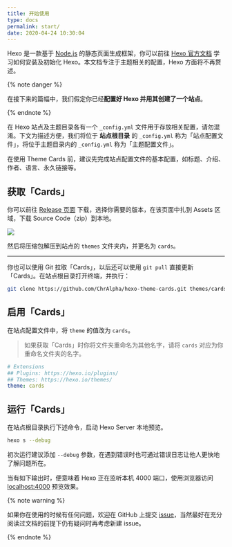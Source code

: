 ```yaml
---
title: 开始使用
type: docs
permalink: start/
date: 2020-04-24 10:30:04
---
```




Hexo 是一款基于 [Node.js](https://nodejs.org/) 的静态页面生成框架，你可以前往 [Hexo 官方文档](https://hexo.io/zh-cn/docs/) 学习如何安装及初始化 Hexo。本文档专注于主题相关的配置，Hexo 方面将不再赘述。

{% note danger %}

在接下来的篇幅中，我们假定你已经**配置好 Hexo 并用其创建了一个站点**。

{% endnote %}

在 Hexo 站点及主题目录各有一个 `_config.yml` 文件用于存放相关配置，请勿混淆。下文为描述方便，我们将位于 **站点根目录** 的 `_config.yml` 称为「站点配置文件」，将位于主题目录内的 `_config.yml` 称为「主题配置文件」。

在使用 Theme Cards 前，建议先完成站点配置文件的基本配置，如标题、介绍、作者、语言、永久链接等。

## 获取「Cards」

你可以前往 [Release 页面](https://github.com/ChrAlpha/hexo-theme-cards/releases) 下载，选择你需要的版本，在该页面中扎到 Assets 区域，下载 Source Code（zip）到本地。

![](/assets/img/download-theme-cards-release.png)

然后将压缩包解压到站点的 `themes` 文件夹内，并更名为 `cards`。

---

你也可以使用 Git 拉取「Cards」，以后还可以使用 `git pull` 直接更新「Cards」。在站点根目录打开终端，并执行：

```bash
git clone https://github.com/ChrAlpha/hexo-theme-cards.git themes/cards
```

## 启用「Cards」

在站点配置文件中，将 `theme` 的值改为 `cards`。

>   如果获取「Cards」时你将文件夹重命名为其他名字，请将 `cards` 对应为你重命名文件夹的名字。

```yaml
# Extensions
## Plugins: https://hexo.io/plugins/
## Themes: https://hexo.io/themes/
theme: cards
```

## 运行「Cards」

在站点根目录执行下述命令，启动 Hexo Server 本地预览。

```bash
hexo s --debug
```

初次运行建议添加 `--debug` 参数，在遇到错误时也可通过错误日志让他人更快地了解问题所在。

当有如下输出时，便意味着 Hexo 正在监听本机 4000 端口，使用浏览器访问 [localhost:4000](http://localhost:4000) 预览效果。

{% note warning %}

如果你在使用的时候有任何问题，欢迎在 GitHub 上提交 [issue](https://github.com/ChrAlpha/hexo-theme-cards/issues)，当然最好在充分阅读过文档的前提下仍有疑问时再考虑新建 issue。

{% endnote %}